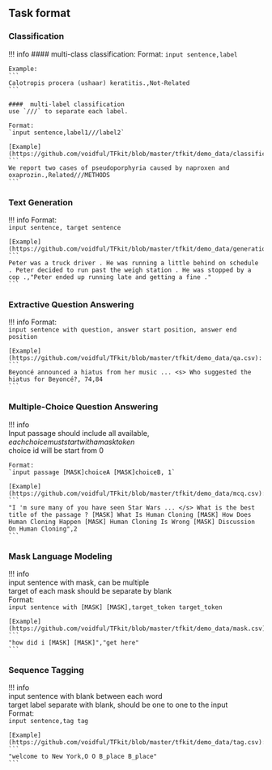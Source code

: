 ## Task format

### Classification

!!! info 
    #### multi-class classification:
    Format: 
    `input sentence,label`     
    
    Example:      
    ```
    Calotropis procera (ushaar) keratitis.,Not-Related
    ```
    
    ####  multi-label classification
    use `///` to separate each label.
    
    Format: 
    `input sentence,label1///label2`  
    
    [Example](https://github.com/voidful/TFkit/blob/master/tfkit/demo_data/classification.csv):      
    ```
    We report two cases of pseudoporphyria caused by naproxen and oxaprozin.,Related///METHODS
    ``` 

### Text Generation

!!! info
    Format:   
    `input sentence, target sentence`
    
    [Example](https://github.com/voidful/TFkit/blob/master/tfkit/demo_data/generation.csv):     
    ```
    Peter was a truck driver . He was running a little behind on schedule . Peter decided to run past the weigh station . He was stopped by a cop .,"Peter ended up running late and getting a fine ."
    ```

### Extractive Question Answering

!!! info
    Format:    
    `input sentence with question, answer start position, answer end position`      
    
    [Example](https://github.com/voidful/TFkit/blob/master/tfkit/demo_data/qa.csv):   
    ```
    Beyoncé announced a hiatus from her music ... <s> Who suggested the hiatus for Beyoncé?, 74,84
    ```

### Multiple-Choice Question Answering

!!! info     
    Input passage should include all available, $each choice must start with a mask token$  
    choice id will be start from 0  
    
    Format:    
    `input passage [MASK]choiceA [MASK]choiceB, 1`      
    
    [Example](https://github.com/voidful/TFkit/blob/master/tfkit/demo_data/mcq.csv):   
    ```
    "I 'm sure many of you have seen Star Wars ... </s> What is the best title of the passage ? [MASK] What Is Human Cloning [MASK] How Does Human Cloning Happen [MASK] Human Cloning Is Wrong [MASK] Discussion On Human Cloning",2
    ```

### Mask Language Modeling

!!! info    
    input sentence with mask, can be multiple     
    target of each mask should be separate by blank     
    Format:    
    `input sentence with [MASK] [MASK],target_token target_token`      
    
    [Example](https://github.com/voidful/TFkit/blob/master/tfkit/demo_data/mask.csv):   
    ```
    "how did i [MASK] [MASK]","get here"
    ```

### Sequence Tagging

!!! info    
    input sentence with blank between each word    
    target label separate with blank, should be one to one to the input    
    Format:     
    `input sentence,tag tag`      
    
    [Example](https://github.com/voidful/TFkit/blob/master/tfkit/demo_data/tag.csv):   
    ```
    "welcome to New York,O O B_place B_place"
    ```
